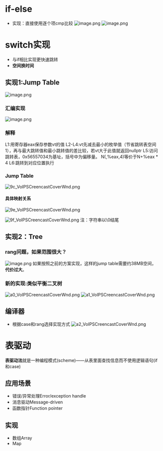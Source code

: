  # if-else
- 实现：直接使用逐个项cmp比较
![image.png](https://chillcharlie-img.oss-cn-hangzhou.aliyuncs.com/imgae/2023/02/08/046b9e1ca1d0c4174f7568bd732cfec4_20230208112955.png)
![image.png](https://chillcharlie-img.oss-cn-hangzhou.aliyuncs.com/imgae/2023/02/08/fcafeb3b0c3bdd07c55b4ed0387719d3_20230208113000.png)


# switch实现
- 与if相比实现更快速跳转
- **空间换时间**

## 实现1:Jump Table
![image.png](https://chillcharlie-img.oss-cn-hangzhou.aliyuncs.com/imgae/2023/02/08/126e9357a553a285646f11733a809051_20230208105957.png)
### 汇编实现
![image.png](https://chillcharlie-img.oss-cn-hangzhou.aliyuncs.com/imgae/2023/02/08/5e05114181945881a1f521c7322c260b_20230208110019.png)
### 解释
L1:用寄存器eax保存参数vt的值 
L2-L4:vt先减去最小的枚举值（节省跳转表空间1），再与最大跳转值和最小跳转值的差比较，若vt大于此值就返回nullptr
L5:访问跳转表，0x56557034为基址，括号中为偏移量。
	N(,%eax,4)等价于N+%eax * 4
L6:跳转到对应位置执行

### Jump Table
![9c_VoIPSCreencastCoverWnd.png](https://chillcharlie-img.oss-cn-hangzhou.aliyuncs.com/imgae/2023/02/08/68bea662609e2435c903d80c442de738_9c_VoIPSCreencastCoverWnd.png)

#### 具体映射关系
![9e_VoIPSCreencastCoverWnd.png](https://chillcharlie-img.oss-cn-hangzhou.aliyuncs.com/imgae/2023/02/08/fab74c9f44863e8dcaa72ab77ee02ad2_9e_VoIPSCreencastCoverWnd.png)

![9f_VoIPSCreencastCoverWnd.png](https://chillcharlie-img.oss-cn-hangzhou.aliyuncs.com/imgae/2023/02/08/affab5dc0ad0c5533de62039e8646a0c_9f_VoIPSCreencastCoverWnd.png)
注：字符串以\\0结尾


## 实现2：Tree
### rang问题，如果范围很大？
![image.png](https://chillcharlie-img.oss-cn-hangzhou.aliyuncs.com/imgae/2023/02/08/1b9f195727cc6df01f69879eab3d6a2a_20230208111854.png)
如果按照之前的方案实现，这样的jump table需要约38MB空间，**代价过大**。

### 新的实现:类似平衡二叉树
![a0_VoIPSCreencastCoverWnd.png](https://chillcharlie-img.oss-cn-hangzhou.aliyuncs.com/imgae/2023/02/08/95bbe1cb8460861390da4ecbcba19022_a0_VoIPSCreencastCoverWnd.png)
![a1_VoIPSCreencastCoverWnd.png](https://chillcharlie-img.oss-cn-hangzhou.aliyuncs.com/imgae/2023/02/08/86b67f6f58fdfb13c169521ebd31046c_a1_VoIPSCreencastCoverWnd.png)


## 编译器
- 根据case和rang选择实现方式
![a2_VoIPSCreencastCoverWnd.png](https://chillcharlie-img.oss-cn-hangzhou.aliyuncs.com/imgae/2023/02/08/c395472327a1f43920718dad5d4e6564_a2_VoIPSCreencastCoverWnd.png)
# 表驱动

**表驱动法**就是一种编程模式(scheme)——从表里面查找信息而不使用逻辑语句(if 和case)

## 应用场景
- 错误/异常处理Error/exception handle
- 消息驱动Message-driven
- 函数指针Function pointer

## 实现
- 数组Array
- Map



